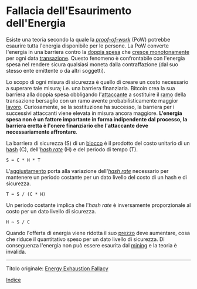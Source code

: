 # Fallacia dell'Esaurimento dell'Energia



Esiste una teoria secondo la quale la [_proof-of-work_](ch101-glossary.md#prova) (PoW) potrebbe esaurire tutta l'energia disponibile per le persone. La PoW converte l'energia in una barriera contro la [doppia spesa](ch101-glossary.md#doppia-spesa) che [cresce monotonamente](https://it.wikipedia.org/wiki/Funzione_monotona) per ogni data [transazione](ch101-glossary.md#transazione). Questo fenomeno è confrontabile con l'energia spesa nel rendere sicura qualsiasi moneta dalla contraffazione (dal suo stesso ente emittente o da altri soggetti).

Lo scopo di ogni misura di sicurezza è quello di creare un costo necessario a superare tale misura; i.e. una barriera finanziaria. Bitcoin crea la sua barriera alla doppia spesa obbligando l'[attaccante](ch101-glossary.md#attacco) a sostituire il [ramo](ch101-glossary.md#ramo-branch) della transazione bersaglio con un ramo avente probabilisticamente maggior [lavoro](ch101-glossary.md#lavoro). Curiosamente, se la sostituzione ha successo, la barriera per i successivi attaccanti viene elevata in misura ancora maggiore. **L'energia spesa non è un fattore importante in forma indipendente dal processo, la barriera eretta è l'onere finanziario che l'attaccante deve necessariamente affrontare**.

La barriera di sicurezza (S) di un [blocco](ch101-glossary.md#blocco) è il prodotto del costo unitario di un [hash](ch101-glossary.md#hash) (C), dell'[_hash rate_](ch101-glossary.md#hash-rate) (H) e del periodo di tempo (T).

```
S = C * H * T
```

L'[aggiustamento](ch101-glossary.md#aggiustamento) porta alla variazione dell'[_hash rate_](ch101-glossary.md#hash-rate) necessario per mantenere un periodo costante per un dato livello del costo di un hash e di sicurezza.

```
T = S / (C * H)
```

Un periodo costante implica che l'_hash rate_ è inversamente proporzionale al costo per un dato livello di sicurezza.

```
H ~ S / C
```

Quando l'offerta di energia viene ridotta il suo [prezzo](ch101-glossary.md#prezzo) deve aumentare, cosa che riduce il quantitativo speso per un dato livello di sicurezza. Di conseguenza l'energia non può essere esaurita dal [mining](ch101-glossary.md#centro-di-mining-mine) e la teoria è invalida.

---

Titolo originale: [Energy Exhaustion Fallacy](https://github.com/libbitcoin/libbitcoin-system/wiki/Energy-Exhaustion-Fallacy)

[Indice](/README.md)

